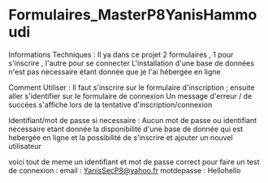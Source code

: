 # Formulaires_MasterP8YanisHammoudi

Informations Techniques :
Il ya dans ce projet 2 formulaires , 1 pour s'inscrire , l'autre pour se connecter
L'installation d'une base de données n'est pas necessaire étant donnée que je l'ai hébergée en ligne


Comment Utiliser : 
Il faut s'inscrire sur le formulaire d'inscription ; ensuite aller s'identifier sur le formulaire de connexion 
Un message d'erreur / de succées s'affiche lors de la tentative d'inscription/connexion


Identifiant/mot de passe si necessaire : 
Aucun mot de passe ou identifiant necessaire etant donnée la disponibilité d'une base de donnée qui est hebergée en ligne et la possibilité de s'inscrire et ajouter un nouvel utilisateur

voici tout de meme un identifiant et mot de passe correct pour faire un test de connexion : 
email : YanisSecP8@yahoo.fr
motdepasse : Hellohello


